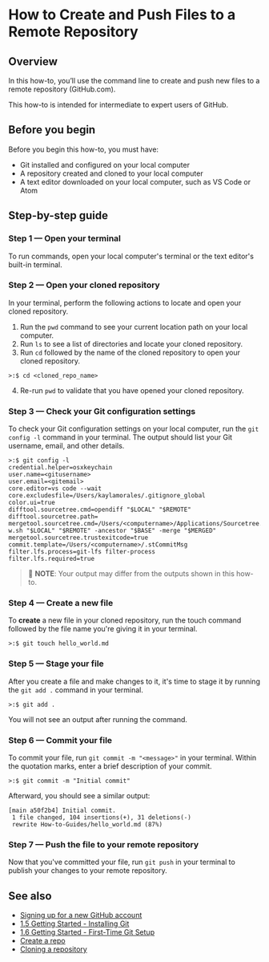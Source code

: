 # How to Create and Push Files to a Remote Repository

## Overview

In this how-to, you’ll use the command line to create and push new files to a remote repository (GitHub.com). 

This how-to is intended for intermediate to expert users of GitHub.

## Before you begin

Before you begin this how-to, you must have:

- Git installed and configured on your local computer
- A repository created and cloned to your local computer
- A text editor downloaded on your local computer, such as VS Code or Atom

## Step-by-step guide

### Step 1 — Open your terminal

To run commands, open your local computer's terminal or the text editor's built-in terminal.

### Step 2 — Open your cloned repository

In your terminal, perform the following actions to locate and open your cloned repository.

1. Run the `pwd` command to see your current location path on your local computer.
2. Run `ls` to see a list of directories and locate your cloned repository.
3. Run `cd` followed by the name of the cloned repository to open your cloned repository.

```
>:$ cd <cloned_repo_name>
```

4. Re-run `pwd` to validate that you have opened your cloned repository.

### Step 3 — Check your Git configuration settings

To check your Git configuration settings on your local computer, run the `git config -l` command in your terminal. The output should list your Git username, email, and other details.

```
>:$ git config -l
credential.helper=osxkeychain
user.name=<gitusername>
user.email=<gitemail>
core.editor=vs code --wait
core.excludesfile=/Users/kaylamorales/.gitignore_global
color.ui=true
difftool.sourcetree.cmd=opendiff "$LOCAL" "$REMOTE"
difftool.sourcetree.path=
mergetool.sourcetree.cmd=/Users/<computername>/Applications/Sourcetree.app/Contents/Resources/opendiff-w.sh "$LOCAL" "$REMOTE" -ancestor "$BASE" -merge "$MERGED"
mergetool.sourcetree.trustexitcode=true
commit.template=/Users/<computername>/.stCommitMsg
filter.lfs.process=git-lfs filter-process
filter.lfs.required=true
```

> 🚩 **NOTE**:  Your output may differ from the outputs shown in this how-to.

### Step 4 — Create a new file

To **create** a new file in your cloned repository, run the touch command followed by the file name you're giving it in your terminal.

```
>:$ git touch hello_world.md
```

### Step 5 — Stage your file

After you create a file and make changes to it, it's time to stage it by running the `git add .` command in your terminal.

```
>:$ git add .
```

You will not see an output after running the command.

### Step 6 — Commit your file

To commit your file, run `git commit -m "<message>"` in your terminal. Within the quotation marks, enter a brief description of your commit.

```
>:$ git commit -m "Initial commit"
```

Afterward, you should see a similar output:

```
[main a50f2b4] Initial commit.
 1 file changed, 104 insertions(+), 31 deletions(-)
 rewrite How-to-Guides/hello_world.md (87%)
```

### Step 7 — Push the file to your remote repository

Now that you've committed your file, run `git push` in your terminal to publish your changes to your remote repository.

## See also

- [Signing up for a new GitHub account](https://docs.github.com/en/get-started/signing-up-for-github/signing-up-for-a-new-github-account)
- [1.5 Getting Started - Installing Git](https://git-scm.com/book/en/v2/Getting-Started-Installing-Git)
- [1.6 Getting Started - First-Time Git Setup](https://git-scm.com/book/en/v2/Getting-Started-First-Time-Git-Setup)
- [Create a repo](https://docs.github.com/en/get-started/quickstart/create-a-repo)
- [Cloning a repository](https://docs.github.com/en/repositories/creating-and-managing-repositories/cloning-a-repository)